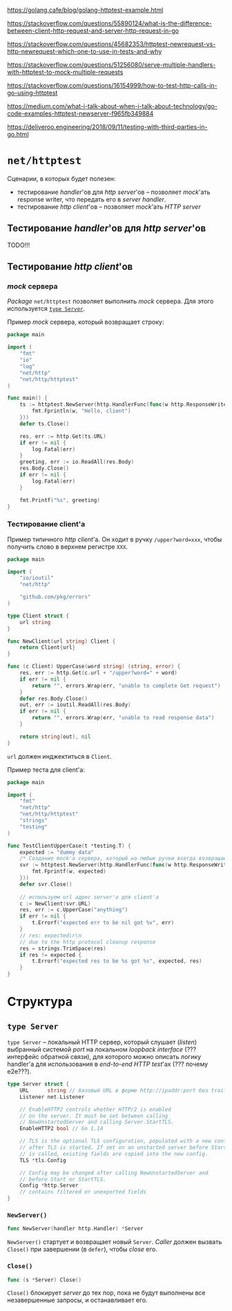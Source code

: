 https://golang.cafe/blog/golang-httptest-example.html

https://stackoverflow.com/questions/55890124/what-is-the-difference-between-client-http-request-and-server-http-request-in-go

https://stackoverflow.com/questions/45682353/httptest-newrequest-vs-http-newrequest-which-one-to-use-in-tests-and-why

https://stackoverflow.com/questions/51256080/serve-multiple-handlers-with-httptest-to-mock-multiple-requests

https://stackoverflow.com/questions/16154999/how-to-test-http-calls-in-go-using-httptest

https://medium.com/what-i-talk-about-when-i-talk-about-technology/go-code-examples-httptest-newserver-f965fb349884

https://deliveroo.engineering/2018/09/11/testing-with-third-parties-in-go.html





# `net/httptest`

Сценарии, в которых будет полезен:

- тестирование *handler*'ов для *http server*'ов – позволяет *mock*'ать response writer, что передать его в *server handler*.
- тестирование *http client*'ов – позволяет *mock*'ать *HTTP server*



## Тестирование *handler*'ов для *http server*'ов

TODO!!!



## Тестирование *http client*'ов

### *mock* сервера

*Package* `net/httptest` позволяет выполнить *mock* сервера. Для этого используется [`type Server`](#type-server). 

Пример *mock* сервера, который возвращает строку:

```go
package main

import (
	"fmt"
	"io"
	"log"
	"net/http"
	"net/http/httptest"
)

func main() {
	ts := httptest.NewServer(http.HandlerFunc(func(w http.ResponseWriter, r *http.Request) {
		fmt.Fprintln(w, "Hello, client")
	}))
	defer ts.Close()

	res, err := http.Get(ts.URL)
	if err != nil {
		log.Fatal(err)
	}
	greeting, err := io.ReadAll(res.Body)
	res.Body.Close()
	if err != nil {
		log.Fatal(err)
	}

	fmt.Printf("%s", greeting)
}
```

### Тестирование client'а

Пример типичного *http client*'а. Он ходит в ручку `/upper?word=xxx`, чтобы получить слово в верхнем регистре `XXX`.

```go
package main

import (
    "io/ioutil"
    "net/http"

    "github.com/pkg/errors"
)

type Client struct {
    url string
}

func NewClient(url string) Client {
    return Client{url}
}

func (c Client) UpperCase(word string) (string, error) {
    res, err := http.Get(c.url + "/upper?word=" + word)
    if err != nil {
        return "", errors.Wrap(err, "unable to complete Get request")
    }
    defer res.Body.Close()
    out, err := ioutil.ReadAll(res.Body)
    if err != nil {
        return "", errors.Wrap(err, "unable to read response data")
    }

    return string(out), nil
}
```

`url` должен инджектиться в `Client`.

Пример теста для client'а:

```go
package main

import (
    "fmt"
    "net/http"
    "net/http/httptest"
    "strings"
    "testing"
)

func TestClientUpperCase(t *testing.T) {
    expected := "dummy data"
    /* Создание mock'а сервера, который на любые ручки всегда возвращает строку expected */
    svr := httptest.NewServer(http.HandlerFunc(func(w http.ResponseWriter, r *http.Request) {
        fmt.Fprintf(w, expected)
    }))
    defer svr.Close()
  
    // используем url адрес server'а для client'а 
    c := NewClient(svr.URL)
    res, err := c.UpperCase("anything")
    if err != nil {
        t.Errorf("expected err to be nil got %v", err)
    }
    // res: expected\r\n
    // due to the http protocol cleanup response
    res = strings.TrimSpace(res)
    if res != expected {
        t.Errorf("expected res to be %s got %s", expected, res)
    }
}
```







# Структура

## `type Server`

`type Server` – локальный HTTP сервер, который слушает (*listen*) выбранный системой *port* на локальном *loopback interface* (???интерфейс обратной связи), для которого можно описать логику handler'а для использования в *end-to-end HTTP test*'ах (??? почему e2e???).

```go
type Server struct {
    URL      string // базовый URL в форме http://ipaddr:port без trailing slash
    Listener net.Listener

    // EnableHTTP2 controls whether HTTP/2 is enabled
    // on the server. It must be set between calling
    // NewUnstartedServer and calling Server.StartTLS.
    EnableHTTP2 bool // Go 1.14

    // TLS is the optional TLS configuration, populated with a new config
    // after TLS is started. If set on an unstarted server before StartTLS
    // is called, existing fields are copied into the new config.
    TLS *tls.Config

    // Config may be changed after calling NewUnstartedServer and
    // before Start or StartTLS.
    Config *http.Server
    // contains filtered or unexported fields
}
```



### `NewServer()`

```go
func NewServer(handler http.Handler) *Server
```

`NewServer()` стартует и возвращает новый `Server`. *Caller* должен вызвать `Close()` при завершении (в `defer`), чтобы *close* его.



### `Close()`

```go
func (s *Server) Close()
```

`Close()` блокирует *server* до тех пор, пока не будут выполнены все незавершенные запросы, и останавливает его.





